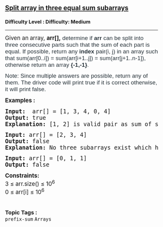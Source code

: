 <h2><a href="https://www.geeksforgeeks.org/problems/split-array-in-three-equal-sum-subarrays/1?itm_source=geeksforgeeks&itm_medium=article&itm_campaign=practice_card">Split array in three equal sum subarrays</a></h2><h3>Difficulty Level : Difficulty: Medium</h3><hr><div class="problems_problem_content__Xm_eO"><p><span style="font-size: 14pt;">Given an<strong>&nbsp;</strong>array, <strong>arr[],</strong><span style="background-color: #ffffff; color: #273239; font-family: Nunito, sans-serif; letter-spacing: 0.162px;"> d</span><span style="background-color: #ffffff; color: #273239; font-family: Nunito, sans-serif; letter-spacing: 0.162px;">etermine if <strong>arr</strong> can be split into three consecutive parts such that the sum of each part is equal. If possible, return any <strong>index </strong>pair(i, j) in an array such that sum(arr[0..i]) = sum(arr[i+1..j]) = sum(arr[j+1..n-1]), otherwise return an array <strong>{-1,-1}</strong>. </span></span></p>
<p><span style="font-size: 14pt;"><span style="background-color: #ffffff; color: #273239; font-family: Nunito, sans-serif; letter-spacing: 0.162px;">Note: Since multiple answers are possible, return any of them. The driver code will print true if it is correct otherwise, it will print</span><span style="color: #273239; font-family: Nunito, sans-serif;"><span style="letter-spacing: 0.162px;">&nbsp;false.</span></span></span></p>
<p><span style="font-size: 14pt;"><strong>Examples :</strong></span></p>
<pre><span style="font-size: 14pt;"><strong>Input: </strong> arr[] = [1, 3, 4, 0, 4]
<strong>Output:</strong> true
<strong>Explanation:</strong> [1, 2] is valid pair as sum of subarray arr[0..1] is equal to sum of subarray arr[2..3] and also to sum of subarray arr[4..4]. The sum is 4, so driver code prints true.</span></pre>
<pre><span style="font-size: 14pt;"><strong>Input:</strong> arr[] = [2, 3, 4]
<strong>Output:</strong> false
<strong>Explanation:</strong> No three subarrays exist which have equal sum.<br></span></pre>
<pre><span style="font-size: 14pt;"><strong>Input:</strong> arr[] = [0, 1, 1]
<strong>Output:</strong> false<br></span></pre>
<p><span style="font-size: 14pt;"><strong>Constraints:</strong><br>3 ≤ arr.size() ≤ 10<sup>6</sup><br>0 ≤ arr[i] ≤ 10<sup>6</sup><br></span></p></div><br><p><span style=font-size:18px><strong>Topic Tags : </strong><br><code>prefix-sum</code>&nbsp;<code>Arrays</code>&nbsp;